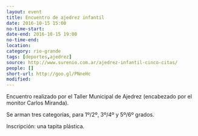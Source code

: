 ```yaml
---
layout: event 
title: Encuentro de ajedrez infantil
date: 2016-10-15 15:00
no-time-start: 
date-end: 2016-10-15 19:00
no-time-end: 
location: 
category: rio-grande
tags: [deportes,ajedrez]
source: http://www.surenio.com.ar/ajedrez-infantil-cinco-citas/
people: []
short-url: http://goo.gl/PNneHc
modified: 
---
```


Encuentro realizado por el Taller Municipal de Ajedrez (encabezado por el monitor Carlos Miranda).

Se arman tres categorías, para 1º/2º, 3º/4º y 5º/6º grados. 

Inscripción: una tapita plástica.


